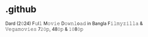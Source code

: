 # .github
Dard (2𝟶24) F𝚞l𝚕 M𝚘𝚟𝚒𝚎 D𝚘𝚠𝚗𝚕o𝚊𝚍 in Bangla F𝚒𝚕𝚖𝚢𝚣𝚒𝚕𝚕𝚊 &amp; 𝚅𝚎𝚐𝚊𝚖𝚘𝚟𝚒𝚎𝚜 7𝟸𝟶𝚙, 48𝟶𝚙 &amp; 𝟷𝟶8𝟶𝚙
